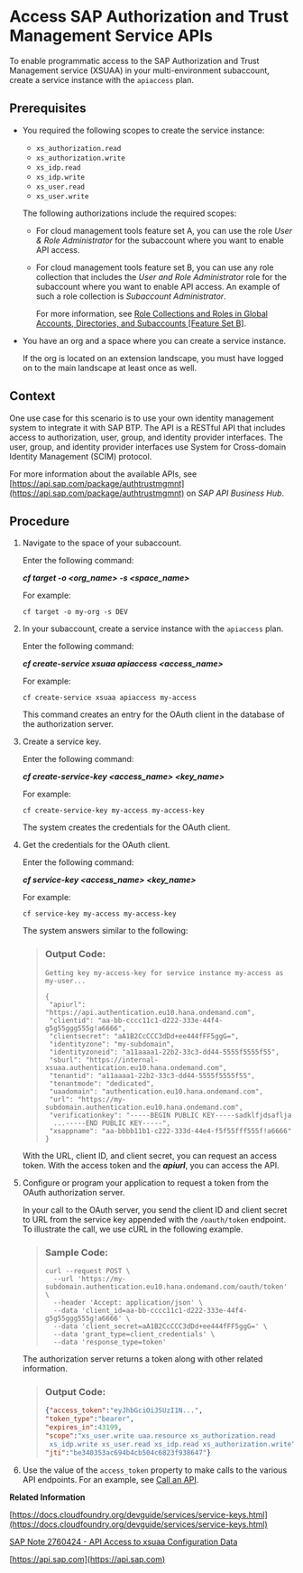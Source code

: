 <!-- loioebc9113a520e495ea5fb759b9a7929f2 -->

# Access SAP Authorization and Trust Management Service APIs

To enable programmatic access to the SAP Authorization and Trust Management service \(XSUAA\) in your multi-environment subaccount, create a service instance with the `apiaccess` plan.



<a name="loioebc9113a520e495ea5fb759b9a7929f2__prereq_vnx_csb_fhb"/>

## Prerequisites

-   You required the following scopes to create the service instance:

    -   `xs_authorization.read`
    -   `xs_authorization.write`
    -   `xs_idp.read`
    -   `xs_idp.write`
    -   `xs_user.read`
    -   `xs_user.write`

    The following authorizations include the required scopes:

    -   For cloud management tools feature set A, you can use the role *User & Role Administrator* for the subaccount where you want to enable API access.

    -   For cloud management tools feature set B, you can use any role collection that includes the *User and Role Administrator* role for the subaccount where you want to enable API access. An example of such a role collection is *Subaccount Administrator*.

        For more information, see [Role Collections and Roles in Global Accounts, Directories, and Subaccounts \[Feature Set B\]](../10-concepts/role-collections-and-roles-in-global-accounts-directories-and-subaccounts-feature-set-b-0039cf0.md).


-   You have an org and a space where you can create a service instance.

    If the org is located on an extension landscape, you must have logged on to the main landscape at least once as well.




## Context

One use case for this scenario is to use your own identity management system to integrate it with SAP BTP. The API is a RESTful API that includes access to authorization, user, group, and identity provider interfaces. The user, group, and identity provider interfaces use System for Cross-domain Identity Management \(SCIM\) protocol.

For more information about the available APIs, see [https://api.sap.com/package/authtrustmgmnt](https://api.sap.com/package/authtrustmgmnt) on *SAP API Business Hub*.



## Procedure

1.  Navigate to the space of your subaccount.

    Enter the following command:

    ***cf target -o *<org\_name\>* -s *<space\_name\>****

    For example:

    `cf target -o my-org -s DEV`

2.  In your subaccount, create a service instance with the `apiaccess` plan.

    Enter the following command:

    ***cf create-service xsuaa apiaccess *<access\_name\>****

    For example:

    `cf create-service xsuaa apiaccess my-access`

    This command creates an entry for the OAuth client in the database of the authorization server.

3.  Create a service key.

    Enter the following command:

    ***cf create-service-key *<access\_name\>* *<key\_name\>****

    For example:

    `cf create-service-key my-access my-access-key`

    The system creates the credentials for the OAuth client.

4.  Get the credentials for the OAuth client.

    Enter the following command:

    ***cf service-key *<access\_name\>* *<key\_name\>****

    For example:

    `cf service-key my-access my-access-key`

    The system answers similar to the following:

    > ### Output Code:  
    > ```
    > Getting key my-access-key for service instance my-access as my-user...
    > 
    > {
    >  "apiurl": "https://api.authentication.eu10.hana.ondemand.com",
    >  "clientid": "aa-bb-cccc11c1-d222-333e-44f4-g5g55ggg555g!a6666",
    >  "clientsecret": "aA1B2CcCCC3dDd+ee444fFF5ggG=",
    >  "identityzone": "my-subdomain",
    >  "identityzoneid": "a11aaaa1-22b2-33c3-dd44-5555f5555f55",
    >  "sburl": "https://internal-xsuaa.authentication.eu10.hana.ondemand.com",
    >  "tenantid": "a11aaaa1-22b2-33c3-dd44-5555f5555f55",
    >  "tenantmode": "dedicated",
    >  "uaadomain": "authentication.eu10.hana.ondemand.com",
    >  "url": "https://my-subdomain.authentication.eu10.hana.ondemand.com",
    >  "verificationkey": "-----BEGIN PUBLIC KEY-----sadklfjdsaflja
    > 	...-----END PUBLIC KEY-----",
    >  "xsappname": "aa-bbbb11b1-c222-333d-44e4-f5f55fff555f!a6666"
    > }
    > ```

    With the URL, client ID, and client secret, you can request an access token. With the access token and the ***apiurl***, you can access the API.

5.  Configure or program your application to request a token from the OAuth authorization server.

    In your call to the OAuth server, you send the client ID and client secret to URL from the service key appended with the `/oauth/token` endpoint. To illustrate the call, we use cURL in the following example.

    > ### Sample Code:  
    > ```
    > curl --request POST \
    >   --url 'https://my-subdomain.authentication.eu10.hana.ondemand.com/oauth/token' \
    >   --header 'Accept: application/json' \
    >   --data 'client_id=aa-bb-cccc11c1-d222-333e-44f4-g5g55ggg555g!a6666' \
    >   --data 'client_secret=aA1B2CcCCC3dDd+ee444fFF5ggG=' \
    >   --data 'grant_type=client_credentials' \
    >   --data 'response_type=token'
    > ```

    The authorization server returns a token along with other related information.

    > ### Output Code:  
    > ```json
    > {"access_token":"eyJhbGciOiJSUzI1N...",
    > "token_type":"bearer",
    > "expires_in":43199,
    > "scope":"xs_user.write uaa.resource xs_authorization.read
    >  xs_idp.write xs_user.read xs_idp.read xs_authorization.write",
    > "jti":"be340353ac694b4cb504c6823f938647"}
    > ```

6.  Use the value of the `access_token` property to make calls to the various API endpoints. For an example, see [Call an API](call-an-api-764abf2.md).


**Related Information**  


[https://docs.cloudfoundry.org/devguide/services/service-keys.html](https://docs.cloudfoundry.org/devguide/services/service-keys.html)

[SAP Note 2760424 - API Access to xsuaa Configuration Data](https://launchpad.support.sap.com/#/notes/2760424)

[https://api.sap.com](https://api.sap.com)

